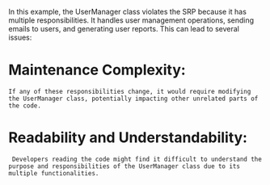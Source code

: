 In this example, the UserManager class violates the SRP because it has multiple responsibilities. It handles user management operations, sending emails to users, and generating user reports. This can lead to several issues:

# Maintenance Complexity: 

    If any of these responsibilities change, it would require modifying the UserManager class, potentially impacting other unrelated parts of the code.

# Readability and Understandability: 

     Developers reading the code might find it difficult to understand the purpose and responsibilities of the UserManager class due to its multiple functionalities.